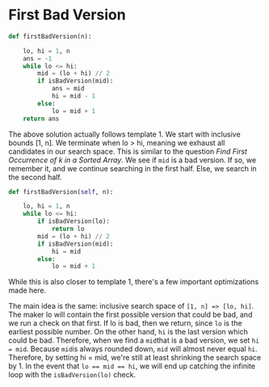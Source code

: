 # First Bad Version

```py
def firstBadVersion(n):

    lo, hi = 1, n
    ans = -1
    while lo <= hi:
        mid = (lo + hi) // 2
        if isBadVersion(mid):
            ans = mid
            hi = mid - 1
        else:
            lo = mid + 1
    return ans
```

The above solution actually follows template 1. We start with inclusive bounds \[1, n\]. We terminate when lo &gt; hi, meaning we exhaust all candidates in our search space. This is similar to the question _Find First Occurrence of k in a Sorted Array_. We see if `mid` is a bad version. If so, we remember it, and we continue searching in the first half. Else, we search in the second half.

```py
def firstBadVersion(self, n):

    lo, hi = 1, n
    while lo <= hi:
        if isBadVersion(lo):
            return lo
        mid = (lo + hi) // 2
        if isBadVersion(mid):
            hi = mid
        else:
            lo = mid + 1
```

While this is also closer to template 1, there's a few important optimizations made here.

The main idea is the same: inclusive search space of `[1, n] => [lo, hi]`. The maker lo will contain the first possible version that could be bad, and we run a check on that first. If lo is bad, then we return, since `lo` is the earliest possible number. On the other hand, `hi` is the last version which could be bad. Therefore, when we find a `mid`that is a bad version, we set `hi = mid`. Because `mid`is always rounded down, `mid` will almost never equal `hi`. Therefore, by setting hi = mid, we're still at least shrinking the search space by 1. In the event that `lo == mid == hi`, we will end up catching the infinite loop with the `isBadVersion(lo)` check.

